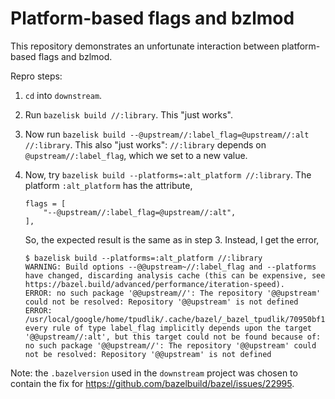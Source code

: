 # Platform-based flags and bzlmod

This repository demonstrates an unfortunate interaction between platform-based
flags and bzlmod.

Repro steps:

1.  `cd` into `downstream`.
1.  Run `bazelisk build //:library`. This "just works".
1.  Now run `bazelisk build --@upstream//:label_flag=@upstream//:alt
    //:library`. This also "just works": `//:library` depends on
    `@upstream//:label_flag`, which we set to a new value.
1.  Now, try `bazelisk build --platforms=:alt_platform //:library`. The platform
    `:alt_platform` has the attribute,

    ```
    flags = [
        "--@upstream//:label_flag=@upstream//:alt",
    ],
    ```

    So, the expected result is the same as in step 3. Instead, I get the error,

    ```
    $ bazelisk build --platforms=:alt_platform //:library
    WARNING: Build options --@@upstream~//:label_flag and --platforms have changed, discarding analysis cache (this can be expensive, see https://bazel.build/advanced/performance/iteration-speed).
    ERROR: no such package '@@upstream//': The repository '@@upstream' could not be resolved: Repository '@@upstream' is not defined
    ERROR: /usr/local/google/home/tpudlik/.cache/bazel/_bazel_tpudlik/70950bf1321433197772d904dffeb6b1/external/upstream~/BUILD.bazel:3:11: every rule of type label_flag implicitly depends upon the target '@@upstream//:alt', but this target could not be found because of: no such package '@@upstream//': The repository '@@upstream' could not be resolved: Repository '@@upstream' is not defined
    ```

Note: the `.bazelversion` used in the `downstream` project was chosen to contain
the fix for https://github.com/bazelbuild/bazel/issues/22995.

